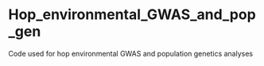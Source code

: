 # Hop_environmental_GWAS_and_pop_gen
Code used for hop environmental GWAS and population genetics analyses
